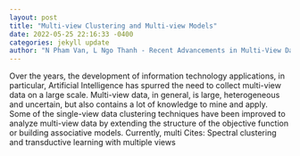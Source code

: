 ```yaml
--- 
layout: post 
title: "Multi-view Clustering and Multi-view Models" 
date: 2022-05-25 22:16:33 -0400 
categories: jekyll update 
author: "N Pham Van, L Ngo Thanh - Recent Advancements in Multi-View Data Analytics, 2022" 
--- 
```

Over the years, the development of information technology applications, in particular, Artificial Intelligence has spurred the need to collect multi-view data on a large scale. Multi-view data, in general, is large, heterogeneous and uncertain, but also contains a lot of knowledge to mine and apply. Some of the single-view data clustering techniques have been improved to analyze multi-view data by extending the structure of the objective function or building associative models. Currently, multi Cites: Spectral clustering and transductive learning with multiple views